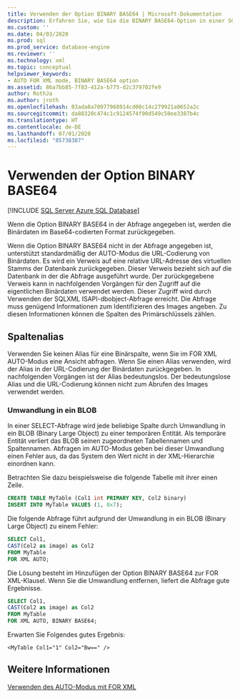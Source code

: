 ```yaml
---
title: Verwenden der Option BINARY BASE64 | Microsoft-Dokumentation
description: Erfahren Sie, wie Sie die BINARY BASE64-Option in einer SQL-Abfrage verwenden, um Binärdaten im Base64-Codierungsformat zurückzugeben.
ms.custom: ''
ms.date: 04/03/2020
ms.prod: sql
ms.prod_service: database-engine
ms.reviewer: ''
ms.technology: xml
ms.topic: conceptual
helpviewer_keywords:
- AUTO FOR XML mode, BINARY BASE64 option
ms.assetid: 86a7bb85-7f83-412a-b775-d2c379702fe9
author: RothJa
ms.author: jroth
ms.openlocfilehash: 03ada0a70977968914cd00c14c279921a0652a2c
ms.sourcegitcommit: da88320c474c1c9124574f90d549c50ee3387b4c
ms.translationtype: HT
ms.contentlocale: de-DE
ms.lasthandoff: 07/01/2020
ms.locfileid: "85738387"
---
```

# <a name="use-the-binary-base64-option"></a>Verwenden der Option BINARY BASE64

[!INCLUDE [SQL Server Azure SQL Database](../../includes/applies-to-version/sql-asdb.md)]

Wenn die Option BINARY BASE64 in der Abfrage angegeben ist, werden die Binärdaten im Base64-codierten Format zurückgegeben.

Wenn die Option BINARY BASE64 nicht in der Abfrage angegeben ist, unterstützt standardmäßig der AUTO-Modus die URL-Codierung von Binärdaten. Es wird ein Verweis auf eine relative URL-Adresse des virtuellen Stamms der Datenbank zurückgegeben. Dieser Verweis bezieht sich auf die Datenbank in der die Abfrage ausgeführt wurde. Der zurückgegebene Verweis kann in nachfolgenden Vorgängen für den Zugriff auf die eigentlichen Binärdaten verwendet werden. Dieser Zugriff wird durch Verwenden der SQLXML ISAPI-dbobject-Abfrage erreicht. Die Abfrage muss genügend Informationen zum Identifizieren des Images angeben. Zu diesen Informationen können die Spalten des Primärschlüssels zählen.

## <a name="column-alias"></a>Spaltenalias

Verwenden Sie keinen Alias für eine Binärspalte, wenn Sie im FOR XML AUTO-Modus eine Ansicht abfragen. Wenn Sie einen Alias verwenden, wird der Alias in der URL-Codierung der Binärdaten zurückgegeben. In nachfolgenden Vorgängen ist der Alias bedeutungslos. Der bedeutungslose Alias und die URL-Codierung können nicht zum Abrufen des Images verwendet werden.

### <a name="cast-to-a-blob"></a>Umwandlung in ein BLOB

In einer SELECT-Abfrage wird jede beliebige Spalte durch Umwandlung in ein BLOB (Binary Large Object) zu einer temporären Entität. Als temporäre Entität verliert das BLOB seinen zugeordneten Tabellennamen und Spaltennamen. Abfragen im AUTO-Modus geben bei dieser Umwandlung einen Fehler aus, da das System den Wert nicht in der XML-Hierarchie einordnen kann.

Betrachten Sie dazu beispielsweise die folgende Tabelle mit ihrer einen Zeile.

```sql
CREATE TABLE MyTable (Col1 int PRIMARY KEY, Col2 binary)
INSERT INTO MyTable VALUES (1, 0x7);
```

Die folgende Abfrage führt aufgrund der Umwandlung in ein BLOB (Binary Large Object) zu einem Fehler:

```sql
SELECT Col1,
CAST(Col2 as image) as Col2
FROM MyTable
FOR XML AUTO;
```

Die Lösung besteht im Hinzufügen der Option BINARY BASE64 zur FOR XML-Klausel. Wenn Sie die Umwandlung entfernen, liefert die Abfrage gute Ergebnisse.

```sql
SELECT Col1,
CAST(Col2 as image) as Col2
FROM MyTable
FOR XML AUTO, BINARY BASE64;
```

Erwarten Sie Folgendes gutes Ergebnis:

```console
<MyTable Col1="1" Col2="Bw==" />
```

## <a name="see-also"></a>Weitere Informationen

[Verwenden des AUTO-Modus mit FOR XML](../../relational-databases/xml/use-auto-mode-with-for-xml.md)

